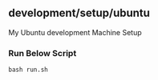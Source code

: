 ## development/setup/ubuntu
My Ubuntu development Machine Setup

### Run Below Script
`bash run.sh`
